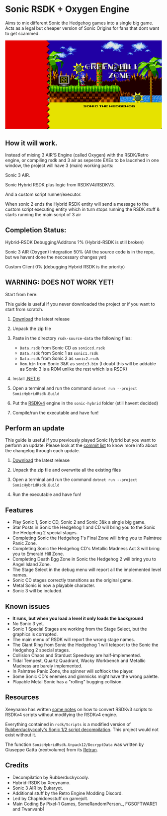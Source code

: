 # Sonic RSDK + Oxygen Engine

Aims to mix different Sonic the Hedgehog games into a single big game. Acts as a legal but cheaper version of Sonic Origins for fans that dont want to get scammed.

![Sonic 1 in Sonic 2](docs/preview.png)

## How it will work.
Instead of mixing 3 AIR'S Engine (called Oxygen) with the RSDK/Retro engine, or compiling rsdk and 3 air as seperate EXEs to be laucnhed in one window, the project will have 3 (main) working parts:

Sonic 3 AIR.

Sonic Hybrid RSDK plus logic from RSDKV4/RSDKV3.

And a custom script runner/executor.

When sonic 2 ends the Hybrid RSDK entity will send a message to the custom script executing entity which in turn stops running the RSDK stuff & starts running the main script of 3 air

## Completion Status:
Hybrid-RSDK Debugging/Additons ?% (Hybrid-RSDK is still broken)


Sonic 3 AIR (Oxygen) Integration 50% (All the source code is in the repo, but we havent done the neccessary changes yet)


Custom Client 0% (debugging Hybrid RSDK is the priority)

## WARNING: DOES NOT WORK YET!
Start from here:

This guide is useful if you never downloaded the project or if you want to start from scratch.

1. [Download](https://github.com/Xeeynamo/sonic-hybrid-rsdk/archive/refs/heads/main.zip) the latest release

1. Unpack the zip file

1. Paste in the directory `rsdk-source-data` the following files:

    * `Data.rsdk` from Sonic CD as `soniccd.rsdk`
    * `Data.rsdk` from Sonic 1 as `sonic1.rsdk`
    * `Data.rsdk` from Sonic 2 as `sonic2.rsdk`
    * `Rom.bin`   from Sonic 3&K as `sonic3.bin` (I doubt this will be addable as Sonic 3 is a ROM unlike the rest which is a RSDK)
1. Install [.NET 6](https://dotnet.microsoft.com/download/dotnet/6.0)

1. Open a terminal and run the command `dotnet run --project SonicHybridRsdk.Build`

1. Put the [RSDKv4](https://github.com/Rubberduckycooly/Sonic-1-2-2013-Decompilation/releases/tag/1.3.2) engine in the `sonic-hybrid` folder (still havent decided)

1. Compile/run the executable and have fun!

## Perform an update

This guide is useful if you previously played Sonic Hybrid but you want to perform an update. Please look at the [commit list](https://github.com/Xeeynamo/sonic-hybrid-rsdk/commits/main) to know more info about the changelog through each update.

1. [Download](https://github.com/Xeeynamo/sonic-hybrid-rsdk/archive/refs/heads/main.zip) the latest release

1. Unpack the zip file and overwrite all the existing files

1. Open a terminal and run the command `dotnet run --project SonicHybridRsdk.Build`

1. Run the executable and have fun!

## Features

* Play Sonic 1, Sonic CD, Sonic 2 and Sonic 3&k a single big game.
* Star Posts in Sonic the Hedgehog 1 and CD will bring you to the Sonic the Hedgehog 2 special stages.
* Completing Sonic the Hedgehog 1's Final Zone will bring you to Palmtree Panic Zone.
* Completing Sonic the Hedgehog CD's Metallic Madness Act 3 will bring you to Emerald Hill Zone.
* Completing Death Egg Zone in Sonic the Hedgehog 2 will bring you to Angel Island Zone. 
* The Stage Select in the debug menu will report all the implemented level names.
* Sonic CD stages correctly transitions as the original game.
* Metal Sonic is now a playable character.
* Sonic 3 will be included.

## Known issues 
* **It runs, but when you load a level  it only loads the background**
* No Sonic 3 yet.
* Sonic 1 Special Stages are working from the Stage Select, but the graphics is corrupted.
* The main menu of RSDK will report the wrong stage names.
* The Giant Ring from Sonic the Hedgehog 1 will teleport to the Sonic the Hedgehog 2 special stages.
* Collision Chaos and Stardust Speedway are half-implemented.
* Tidal Tempest, Quartz Quadrant, Wacky Workbench and Metallic Madness are barely implemented.
* In Palmtree Panic Zone, the spinner will softlock the player.
* Some Sonic CD's enemies and gimmicks might have the wrong palette.
* Playable Metal Sonic has a "rolling" bugging collision.


## Resources

Xeeynamo has written [some notes](rsdkv3-to-rsdkv4.md) on how to convert RSDKv3 scripts to RSDKv4 scripts without modifying the RSDKv4 engine.

Everything contained in `rsdk/Scripts` is a modified version of [Rubberduckycooly's Sonic 1/2 script decompilation](https://github.com/Rubberduckycooly/Sonic-1-Sonic-2-2013-Script-Decompilation). This project would not exist without it.

The function `SonicHybridRsdk.Unpack12/DecryptData` was written by Giuseppe Gatta (nextvolume) from its [Retrun](http://unhaut.epizy.com/retrun/).

## Credits
* Decompilation by Rubberduckycooly.
* Hybrid-RSDK by Xeeynamo.
* Sonic 3 AIR by Eukaryot.
* Additional stuff by the Retro Engine Modding Discord.
* Led by Chaphidoesstuff on gamejolt.
* Main Coding By Pixel-1 Games, SomeRandomPerson_, FGSOFTWARE1 and Twanvanb1
